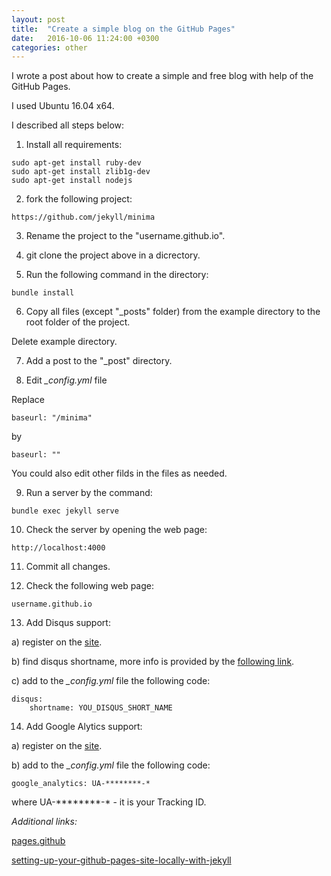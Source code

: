 ```yaml
---
layout: post
title:  "Create a simple blog on the GitHub Pages"
date:   2016-10-06 11:24:00 +0300
categories: other
---
```


I wrote a post about how to create a simple and free blog with help of the GitHub Pages.

I used Ubuntu 16.04 x64.

I described all steps below:

1) Install all requirements:

```
sudo apt-get install ruby-dev
sudo apt-get install zlib1g-dev
sudo apt-get install nodejs
```

2) fork the following project:

```
https://github.com/jekyll/minima
```

3) Rename the project to the "username.github.io".

4) git clone the project above in a dicrectory.

5) Run the following command in the directory:

```
bundle install
```

6) Copy all files (except "_posts" folder) from the example directory to the root folder of the project.

Delete example directory.

7) Add a post to the "_post" directory.

8) Edit *_config.yml* file

Replace

```
baseurl: "/minima"
```

by

```
baseurl: ""
```

You could also edit other filds in the files as needed.

9) Run a server by the command:

```
bundle exec jekyll serve
```

10) Check the server by opening the web page:

```
http://localhost:4000
```

11) Сommit all changes.

12) Check the following web page: 

```
username.github.io
```

13) Add Disqus support:

a) register on the [site](https://disqus.com/).

b) find disqus shortname, more info is provided by the [following link](
https://help.disqus.com/customer/portal/articles/466208).

c) add to the *_config.yml* file the following code:

```
disqus:
    shortname: YOU_DISQUS_SHORT_NAME
```

14) Add Google Alytics support:

a) register on the [site](https://analytics.google.com/analytics/web/).

b) add to the *_config.yml* file the following code:

```
google_analytics: UA-********-*
```

where UA-********-* - it is your Tracking ID.

*Additional links:*

[pages.github](https://pages.github.com/)

[setting-up-your-github-pages-site-locally-with-jekyll](https://help.github.com/articles/setting-up-your-github-pages-site-locally-with-jekyll/)
